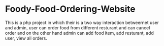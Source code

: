 # Foody-Food-Ordering-Website
This is a php project in which their is a two way interaction betweernet  user and admin, user can order food from different resturant and can cancel order and on the other hand admin can add food item, add resturant, add user, view all orders.
